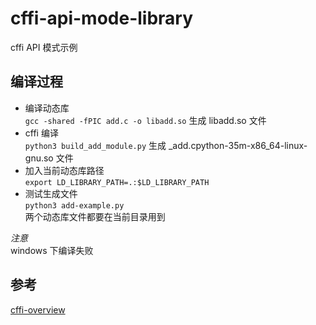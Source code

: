 # cffi-api-mode-library

cffi API 模式示例


## 编译过程

- 编译动态库  
  `gcc -shared -fPIC add.c -o libadd.so`
  生成 libadd.so 文件
- cffi 编译  
  `python3 build_add_module.py`
  生成 _add.cpython-35m-x86_64-linux-gnu.so 文件
- 加入当前动态库路径  
  `export LD_LIBRARY_PATH=.:$LD_LIBRARY_PATH`
- 测试生成文件  
  `python3 add-example.py`  
  两个动态库文件都要在当前目录用到

*注意*  
windows 下编译失败

## 参考

[cffi-overview](https://cffi.readthedocs.io/en/latest/overview.html#id19)